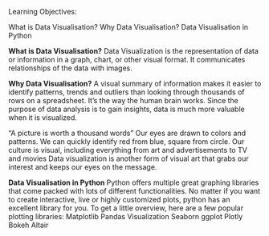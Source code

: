 Learning Objectives:

What is Data Visualisation?
Why Data Visualisation?
Data Visualisation in Python

**What is Data Visualisation?**
Data Visualization is the representation of data or information in a graph, chart, or other visual format.
It communicates relationships of the data with images.

**Why Data Visualisation?**
A visual summary of information makes it easier to identify patterns, trends and outliers than looking through thousands of rows on a spreadsheet. 
It’s the way the human brain works. 
Since the purpose of data analysis is to gain insights, data is much more valuable when it is visualized.

“A picture is worth a thousand words”
Our eyes are drawn to colors and patterns. We can quickly identify red from blue, square from circle. Our culture is visual, including everything from art and advertisements to TV and movies
Data visualization is another form of visual art that grabs our interest and keeps our eyes on the message.


**Data Visualisation in Python**
Python offers multiple great graphing libraries that come packed with lots of different functionalities. No matter if you want to create interactive, live or highly customized plots, python has an excellent library for you.
To get a little overview, here are a few popular plotting libraries:
Matplotlib
Pandas Visualization
Seaborn
ggplot
Plotly
Bokeh
Altair
